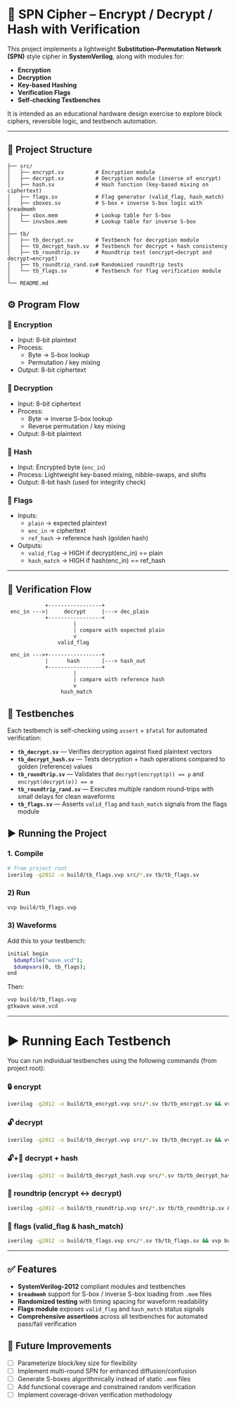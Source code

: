 # 🔐 SPN Cipher – Encrypt / Decrypt / Hash with Verification  

This project implements a lightweight **Substitution–Permutation Network (SPN)** style cipher in **SystemVerilog**, along with modules for:  
- **Encryption**  
- **Decryption**  
- **Key-based Hashing**  
- **Verification Flags**  
- **Self-checking Testbenches**  

It is intended as an educational hardware design exercise to explore block ciphers, reversible logic, and testbench automation.  

---

## 📂 Project Structure  

```text
├── src/
│   ├── encrypt.sv          # Encryption module
│   ├── decrypt.sv          # Decryption module (inverse of encrypt)
│   ├── hash.sv             # Hash function (key-based mixing on ciphertext)
│   ├── flags.sv            # Flag generator (valid_flag, hash_match)
│   ├── sboxes.sv           # S-box + inverse S-box logic with $readmemh
│   ├── sbox.mem            # Lookup table for S-box
│   └── invsbox.mem         # Lookup table for inverse S-box
│
├── tb/
│   ├── tb_decrypt.sv       # Testbench for decryption module
│   ├── tb_decrypt_hash.sv  # Testbench for decrypt + hash consistency
│   ├── tb_roundtrip.sv     # Roundtrip test (encrypt→decrypt and decrypt→encrypt)
│   ├── tb_roundtrip_rand.sv# Randomized roundtrip tests
│   └── tb_flags.sv         # Testbench for flag verification module
│
└── README.md
```

## ⚙️ Program Flow  

### 🔸 Encryption
- Input: 8-bit plaintext  
- Process:  
  - Byte → S-box lookup  
  - Permutation / key mixing  
- Output: 8-bit ciphertext  

### 🔸 Decryption
- Input: 8-bit ciphertext  
- Process:  
  - Byte → inverse S-box lookup  
  - Reverse permutation / key mixing  
- Output: 8-bit plaintext  

### 🔸 Hash
- Input: Encrypted byte (`enc_in`)  
- Process: Lightweight key-based mixing, nibble-swaps, and shifts  
- Output: 8-bit hash (used for integrity check)  

### 🔸 Flags
- Inputs:  
  - `plain` → expected plaintext  
  - `enc_in` → ciphertext  
  - `ref_hash` → reference hash (golden hash)  
- Outputs:  
  - `valid_flag` → HIGH if decrypt(enc_in) == plain  
  - `hash_match` → HIGH if hash(enc_in) == ref_hash  

---

## 🔄 Verification Flow  

```text
            +-----------------+
 enc_in --->|     decrypt     |---> dec_plain
            +-----------------+
                     |
                     | compare with expected plain
                     v
                valid_flag

 enc_in --->+-----------------+
            |      hash       |---> hash_out
            +-----------------+
                     |
                     | compare with reference hash
                     v
                 hash_match
```
## 🧪 Testbenches

Each testbench is self-checking using `assert` + `$fatal` for automated verification:

- **`tb_decrypt.sv`** — Verifies decryption against fixed plaintext vectors
- **`tb_decrypt_hash.sv`** — Tests decryption + hash operations compared to golden (reference) values  
- **`tb_roundtrip.sv`** — Validates that `decrypt(encrypt(p)) == p` and `encrypt(decrypt(e)) == e`
- **`tb_roundtrip_rand.sv`** — Executes multiple random round-trips with small delays for clean waveforms
- **`tb_flags.sv`** — Asserts `valid_flag` and `hash_match` signals from the flags module


## ▶️ Running the Project  

### 1. Compile  
```bash
# from project root
iverilog -g2012 -o build/tb_flags.vvp src/*.sv tb/tb_flags.sv
```
### 2) Run
```bash
vvp build/tb_flags.vvp
```
### 3) Waveforms

Add this to your testbench:
```bash
initial begin
  $dumpfile("wave.vcd");
  $dumpvars(0, tb_flags);
end
```

Then:
```bash
vvp build/tb_flags.vvp
gtkwave wave.vcd
```

---

# ▶️ Running Each Testbench  

You can run individual testbenches using the following commands (from project root):  


### 🔒 encrypt
```bash
iverilog -g2012 -o build/tb_encrypt.vvp src/*.sv tb/tb_encrypt.sv && vvp build/tb_encrypt.vvp
```

### 🔓 decrypt
```bash
iverilog -g2012 -o build/tb_decrypt.vvp src/*.sv tb/tb_decrypt.sv && vvp build/tb_decrypt.vvp
```

### 🔓+🔑 decrypt + hash
```bash
iverilog -g2012 -o build/tb_decrypt_hash.vvp src/*.sv tb/tb_decrypt_hash.sv && vvp build/tb_decrypt_hash.vvp
```

### 🔄 roundtrip (encrypt ↔ decrypt)
```bash
iverilog -g2012 -o build/tb_roundtrip.vvp src/*.sv tb/tb_roundtrip.sv && vvp build/tb_roundtrip.vvp 
```
### 🚩 flags (valid_flag & hash_match)
```bash
iverilog -g2012 -o build/tb_flags.vvp src/*.sv tb/tb_flags.sv && vvp build/tb_flags.vvp
```
---

## ✅ Features

- **SystemVerilog-2012** compliant modules and testbenches
- **`$readmemh`** support for S-box / inverse S-box loading from `.mem` files
- **Randomized testing** with timing spacing for waveform readability
- **Flags module** exposes `valid_flag` and `hash_match` status signals
- **Comprehensive assertions** across all testbenches for automated pass/fail verification

## 🚀 Future Improvements

- [ ] Parameterize block/key size for flexibility
- [ ] Implement multi-round SPN for enhanced diffusion/confusion
- [ ] Generate S-boxes algorithmically instead of static `.mem` files
- [ ] Add functional coverage and constrained random verification
- [ ] Implement coverage-driven verification methodology
